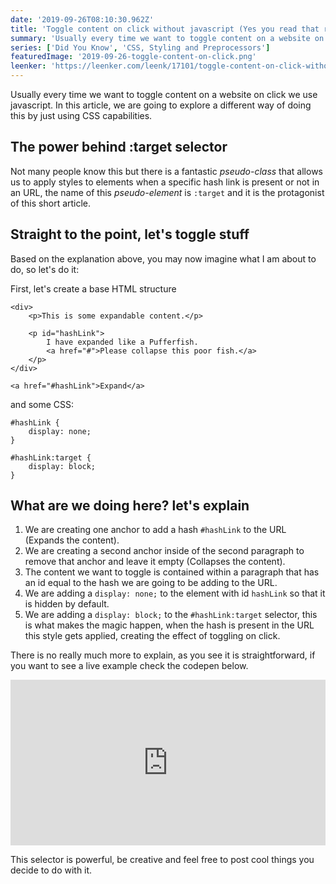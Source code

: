 ```yaml
---
date: '2019-09-26T08:10:30.962Z'
title: 'Toggle content on click without javascript (Yes you read that right)'
summary: 'Usually every time we want to toggle content on a website on click we use javascript. In this article, we are going to explore a different way of doing this by just using CSS capabilities.'
series: ['Did You Know', 'CSS, Styling and Preprocessors']
featuredImage: '2019-09-26-toggle-content-on-click.png'
leenker: 'https://leenker.com/leenk/17101/toggle-content-on-click-without-javascript-yes-you-read-that-right'
---
```


Usually every time we want to toggle content on a website on click we use javascript. In this article, we are going to explore a different way of doing this by just using CSS capabilities.

## The power behind :target selector

Not many people know this but there is a fantastic _pseudo-class_ that allows us to apply styles to elements when a specific hash link is present or not in an URL, the name of this _pseudo-element_ is `:target` and it is the protagonist of this short article.

## Straight to the point, let's toggle stuff

Based on the explanation above, you may now imagine what I am about to do, so let's do it:

First, let's create a base HTML structure

```html{6,10}
<div>
    <p>This is some expandable content.</p>

    <p id="hashLink">
        I have expanded like a Pufferfish.
        <a href="#">Please collapse this poor fish.</a>
    </p>
</div>

<a href="#hashLink">Expand</a>
```

and some CSS:

```css{5,6,7}
#hashLink {
    display: none;
}

#hashLink:target {
    display: block;
}
```

## What are we doing here? let's explain

1. We are creating one anchor to add a hash `#hashLink` to the URL (Expands the content).
2. We are creating a second anchor inside of the second paragraph to remove that anchor and leave it empty (Collapses the content).
3. The content we want to toggle is contained within a paragraph that has an id equal to the hash we are going to be adding to the URL.
4. We are adding a `display: none;` to the element with id `hashLink` so that it is hidden by default.
5. We are adding a `display: block;` to the `#hashLink:target` selector, this is what makes the magic happen, when the hash is present in the URL this style gets applied, creating the effect of toggling on click.

There is no really much more to explain, as you see it is straightforward, if you want to see a live example check the codepen below.

<iframe height="265" style="width: 100%;" scrolling="no" title="LYPawYY" src="https://codepen.io/enmanuelduran/embed/LYPawYY?height=265&theme-id=0&default-tab=css,result" frameborder="no" allowtransparency="true" allowfullscreen="true">
  See the Pen <a href='https://codepen.io/enmanuelduran/pen/LYPawYY'>LYPawYY</a> by Enmanuel Durán
  (<a href='https://codepen.io/enmanuelduran'>@enmanuelduran</a>) on <a href='https://codepen.io'>CodePen</a>.
</iframe>

This selector is powerful, be creative and feel free to post cool things you decide to do with it.
